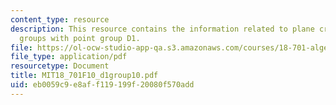 ```yaml
---
content_type: resource
description: This resource contains the information related to plane crystallographic
  groups with point group D1.
file: https://ol-ocw-studio-app-qa.s3.amazonaws.com/courses/18-701-algebra-i-fall-2010/eb0059c9e8aff119199f20080f570add_MIT18_701F10_d1group10.pdf
file_type: application/pdf
resourcetype: Document
title: MIT18_701F10_d1group10.pdf
uid: eb0059c9-e8af-f119-199f-20080f570add
---
```

